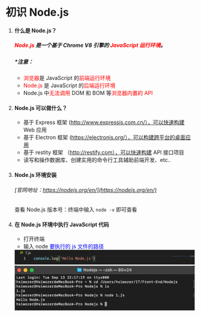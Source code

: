 # 初识 Node.js

1. #### 什么是 Node.js？

   ##### <font color="red">Node.js</font> 是一个基于 Chrome V8 引擎的 <font color="red">JavaScript 运行环境</font>。

   ##### *注意：

   + <font color="red">浏览器</font>是 JavaScript 的<font color="red">前端运行环境</font>
   + <font color="red">Node.js</font> 是 JavaScript 的<font color="red">后端运行环境</font>
   + Node.js 中<font color="red">无法调用</font> DOM 和 BOM 等<font color="red">浏览器内置的 API</font>

2. #### Node.js 可以做什么？

   + 基于 Express 框架 (http://www.expressis.com.cn/），可以快速构建 Web 应用
   + 基于 Electron 框架 (https://electronis.org/），可以构建跨平台的桌面应用
   + 基于 restity 框架 （http://restify.com），可以快速构建 API 接口项目
   + 读写和操作数据库、创建实用的命令行工具辅助前端开发、etc..

3. #### Node.js 环境安装

   ###### [官网地址：https://nodejs.org/en/](https://nodejs.org/en/)

   查看 Node.js 版本号：终端中输入 `node -v` 即可查看

4. #### 在 Node.js 环境中执行 JavaScript 代码

   + 打开终端
   + 输入 node <font color="blue">要执行的 js 文件的路径</font>

   <img src="./images/:Users:hsiwozer:Library:Application Support:typora-user-images:image-20220913222558069.png" alt="image-20220913222558069" style="zoom:50%;" />

   <img src="./images/:Users:hsiwozer:Library:Application Support:typora-user-images:image-20220913222524259.png" alt="image-20220913222524259" style="zoom: 67%;" />